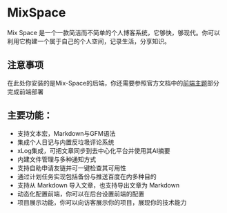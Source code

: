 # MixSpace

Mix Space 是一个一款简洁而不简单的个人博客系统，它够快，够现代。你可以利用它构建一个属于自己的个人空间，记录生活，分享知识。

## 注意事项

在此处你安装的是Mix-Space的后端，你还需要参照官方文档中的[前端主题](https://mx-space.js.org/themes
)部分完成前端部署

## 主要功能：

- 支持文本宏，Markdown与GFM语法
- 集成个人日记与内置反垃圾评论系统
- xLog集成，可把文章同步到去中心化平台并使用其AI摘要
- 内建文件管理与多种通知方式
- 支持自助申请友链并可一键检查其可用性
- 通过计划任务实现包括备份与推送百度在内多种目的
- 支持从 Markdown 导入文章，也支持导出文章为 Markdown
- 动态化配置前端，你可以在后台设置前端的配置
- 项目展示功能，你可以向访客展示你的项目，展现你的技术能力